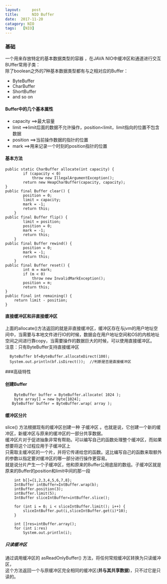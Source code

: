 ```yaml
---
layout:     post
title:      NIO Buffer
date:  2017-11-20
catagory: NIO
tags:   [NIO]
---
```

### 基础
一个用来存放特定的基本数据类型的容器 ，在JAVA NIO中缓冲区和通道进行交互  
BUffer常用子类：  
除了boolean之外的7种基本数据类型都有与之相对应的Buffer：  
- ByteBuffer
- CharBuffer
- ShortBuffer
- and so on

#### Buffer中的几个基本属性
- capacity  ==>最大容量
- limit        ==>limit后面的数据不允许操作，position<limit，limit指向的位置不包含数据 
- position  ==>当前操作数据的指针的位置
- mark    ==>用来记录一个时刻的position指针的位置    

#### 基本方法
```
public static CharBuffer allocate(int capacity) {
        if (capacity < 0)
            throw new IllegalArgumentException();
        return new HeapCharBuffer(capacity, capacity);
}
public final Buffer clear() {
        position = 0;
        limit = capacity;
        mark = -1;
        return this;
    }
public final Buffer flip() {
        limit = position;
        position = 0;
        mark = -1;
        return this;
    }
public final Buffer rewind() {
        position = 0;
        mark = -1;
        return this;
    }
public final Buffer reset() {
        int m = mark;
        if (m < 0)
            throw new InvalidMarkException();
        position = m;
        return this;
}
public final int remaining() {
    return limit - position;
}

```
#### 直接缓冲区和非直接缓冲区  
上面的allocate()方法返回的就是非直接缓冲区，缓冲区存在与jvm的用户地址空间中，当需要与本地文件进行IO的时候，数据会在用户地址空间和OS的内核地址空间之间进行靠copy，当需要操作的数据巨大的时候，可以使用直接缓冲区。    
注意：只有ByteBuffer支持直接缓冲区
```
  ByteBuffer bf=ByteBuffer.allocateDirect(100);
  System.out.println(bf.isDirect());  //判断是否是直接缓冲区
```

###高级特性
#### 创建Buffer
```
    ByteBuffer buffer = ByteBuffer.allocate( 1024 );
    byte array[] = new byte[1024];
   ByteBuffer buffer = ByteBuffer.wrap( array );
```
#### 缓冲区分片
slice() 方法根据现有的缓冲区创建一种 子缓冲区 。也就是说，它创建一个新的缓冲区，新缓冲区与原来的缓冲区的一部分共享数据。  
缓冲区片对于促进抽象非常有帮助。可以编写自己的函数处理整个缓冲区，而如果想要将这个过程应用于子缓冲区上  
只需取主缓冲区的一个片，并将它传递给您的函数。这比编写自己的函数来取额外的参数以指定要对缓冲区的哪一部分进行操作更容易。  
就是说分片产生一个子缓冲区，他和原来的Buffer公用底层的数组。子缓冲区就是原来的Buffer的position和limit中间的那一段
```
    int b[]={1,2,3,4,5,6,7,8};
    IntBuffer intBuffer=IntBuffer.wrap(b);
    intBuffer.position(3);
    intBuffer.limit(5);
    IntBuffer sliceIntBuffer=intBuffer.slice();

    for (int i = 0; i < sliceIntBuffer.limit(); i++) {
        sliceIntBuffer.put(i,sliceIntBuffer.get(i)*10);
    }

    int []res=intBuffer.array();
    for (int i:res)
        System.out.println(i);
```
#####  只读缓冲区
通过调用缓冲区的 asReadOnlyBuffer() 方法，将任何常规缓冲区转换为只读缓冲区，  
这个方法返回一个与原缓冲区完全相同的缓冲区(**并与其共享数据**)，只不过它是只读的。

















